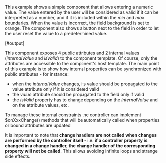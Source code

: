 
This example shows a simple component that allows entering a numeric value. The value entered by the user will be considered as valid if it can be interpreted as a number, and if it is included within the *min* and *max* boundaries. When the value is incorrect, the field background is set to orange. The component also shows a button next to the field in order to let the user reset the value to a predetermined value.

[#output]

This component exposes 4 public attributes and 2 internal values (*internalValue* and *isValid*) to the component template. Of course, only the attributes are accessible to the component's host template. The main point of this example is to show how internal properties can be synchronized with public attributes - for instance:

- when the *internalValue* changes, its value should be propagated to the value attribute only if it is considered valid
- the *value* attribute should be propagated to the field only if valid
- the *isValid* property has to change depending on the *internalValue* and on the attribute values, etc.

To manage these internal constraints the controller can implement $onXxxChange() methods that will be automatically called when properties or bound attributes are updated

It is important to note that **change handlers are not called when changes are performed by the controller itself** - i.e. **if a controller property is changed in a change handler, the change handler of the corresponding property will not be called**. This allows avoiding infinite loops and strange side effects.
